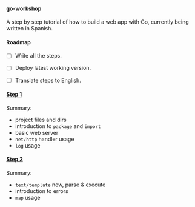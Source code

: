 #### go-workshop
A step by step tutorial of how to build a web app with Go, currently being written in Spanish.

#### Roadmap
- [ ] Write all the steps.
- [ ] Deploy latest working version.
- [ ] Translate steps to English.


#### [Step 1](https://github.com/chris-ramon/go-workshop/blob/master/step-1.md)
Summary:
- project files and dirs
- introduction to `package` and `import`
- basic web server
- `net/http` handler usage
- `log` usage


#### [Step 2](https://github.com/chris-ramon/go-workshop/blob/master/step-2.md)
Summary:
- `text/template` new, parse & execute
- introduction to errors
- `map` usage
